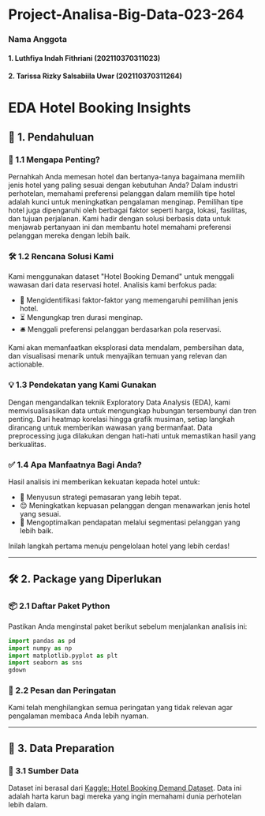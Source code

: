 # Project-Analisa-Big-Data-023-264

### Nama Anggota
#### 1. Luthfiya Indah Fithriani (202110370311023)
#### 2. Tarissa Rizky Salsabiila Uwar (202110370311264)


# EDA Hotel Booking Insights 

## 🌟 1. Pendahuluan

### 📌 1.1 Mengapa Penting?
Pernahkah Anda memesan hotel dan bertanya-tanya bagaimana memilih jenis hotel yang paling sesuai dengan kebutuhan Anda? Dalam industri perhotelan, memahami preferensi pelanggan dalam memilih tipe hotel adalah kunci untuk meningkatkan pengalaman menginap. Pemilihan tipe hotel juga dipengaruhi oleh berbagai faktor seperti harga, lokasi, fasilitas, dan tujuan perjalanan. Kami hadir dengan solusi berbasis data untuk menjawab pertanyaan ini dan membantu hotel memahami preferensi pelanggan mereka dengan lebih baik.

### 🛠️ 1.2 Rencana Solusi Kami
Kami menggunakan dataset "Hotel Booking Demand" untuk menggali wawasan dari data reservasi hotel. Analisis kami berfokus pada:
- 🏨 Mengidentifikasi faktor-faktor yang memengaruhi pemilihan jenis hotel.
- ⏳ Mengungkap tren durasi menginap.
- 🛎️ Menggali preferensi pelanggan berdasarkan pola reservasi.

Kami akan memanfaatkan eksplorasi data mendalam, pembersihan data, dan visualisasi menarik untuk menyajikan temuan yang relevan dan actionable.

### 💡 1.3 Pendekatan yang Kami Gunakan
Dengan mengandalkan teknik Exploratory Data Analysis (EDA), kami memvisualisasikan data untuk mengungkap hubungan tersembunyi dan tren penting. Dari heatmap korelasi hingga grafik musiman, setiap langkah dirancang untuk memberikan wawasan yang bermanfaat. Data preprocessing juga dilakukan dengan hati-hati untuk memastikan hasil yang berkualitas.

### ✅ 1.4 Apa Manfaatnya Bagi Anda?
Hasil analisis ini memberikan kekuatan kepada hotel untuk:
- 🎯 Menyusun strategi pemasaran yang lebih tepat.
- 😊 Meningkatkan kepuasan pelanggan dengan menawarkan jenis hotel yang sesuai.
- 🚀 Mengoptimalkan pendapatan melalui segmentasi pelanggan yang lebih baik.

Inilah langkah pertama menuju pengelolaan hotel yang lebih cerdas!

---

## 🛠️ 2. Package yang Diperlukan

### 📦 2.1 Daftar Paket Python
Pastikan Anda menginstal paket berikut sebelum menjalankan analisis ini:

```python
import pandas as pd
import numpy as np
import matplotlib.pyplot as plt
import seaborn as sns
gdown
```

### 🔕 2.2 Pesan dan Peringatan
Kami telah menghilangkan semua peringatan yang tidak relevan agar pengalaman membaca Anda lebih nyaman.

---

## 📂 3. Data Preparation

### 🔗 3.1 Sumber Data
Dataset ini berasal dari [Kaggle: Hotel Booking Demand Dataset](https://www.kaggle.com/jessemostipak/hotel-booking-demand). Data ini adalah harta karun bagi mereka yang ingin memahami dunia perhotelan lebih dalam.
